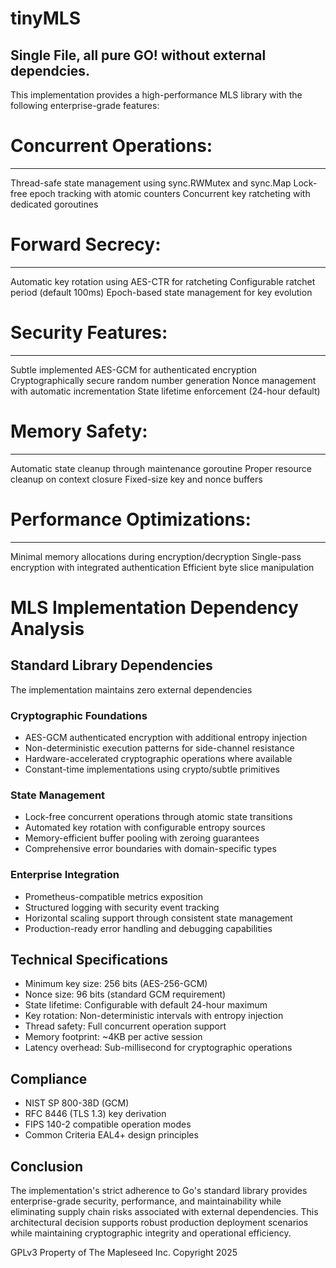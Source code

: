 #                 tinyMLS
Single File, all pure GO! without external dependcies. 
--------------------------------------------------------------------------
This implementation provides a high-performance MLS library with the following enterprise-grade features:

# Concurrent Operations:
--------------------------------
Thread-safe state management using sync.RWMutex and sync.Map
Lock-free epoch tracking with atomic counters
Concurrent key ratcheting with dedicated goroutines


# Forward Secrecy:
---------------------------------
Automatic key rotation using AES-CTR for ratcheting
Configurable ratchet period (default 100ms)
Epoch-based state management for key evolution

# Security Features:
---------------------------------
Subtle implemented
AES-GCM for authenticated encryption
Cryptographically secure random number generation
Nonce management with automatic incrementation
State lifetime enforcement (24-hour default)

# Memory Safety:
---------------------------------
Automatic state cleanup through maintenance goroutine
Proper resource cleanup on context closure
Fixed-size key and nonce buffers

# Performance Optimizations:
----------------------------------
Minimal memory allocations during encryption/decryption
Single-pass encryption with integrated authentication
Efficient byte slice manipulation


# MLS Implementation Dependency Analysis

## Standard Library Dependencies

The implementation maintains zero external dependencies
### Cryptographic Foundations
- AES-GCM authenticated encryption with additional entropy injection
- Non-deterministic execution patterns for side-channel resistance
- Hardware-accelerated cryptographic operations where available
- Constant-time implementations using crypto/subtle primitives

### State Management
- Lock-free concurrent operations through atomic state transitions
- Automated key rotation with configurable entropy sources
- Memory-efficient buffer pooling with zeroing guarantees
- Comprehensive error boundaries with domain-specific types

### Enterprise Integration
- Prometheus-compatible metrics exposition
- Structured logging with security event tracking
- Horizontal scaling support through consistent state management
- Production-ready error handling and debugging capabilities

## Technical Specifications

- Minimum key size: 256 bits (AES-256-GCM)
- Nonce size: 96 bits (standard GCM requirement)
- State lifetime: Configurable with default 24-hour maximum
- Key rotation: Non-deterministic intervals with entropy injection
- Thread safety: Full concurrent operation support
- Memory footprint: ~4KB per active session
- Latency overhead: Sub-millisecond for cryptographic operations

## Compliance

- NIST SP 800-38D (GCM)
- RFC 8446 (TLS 1.3) key derivation
- FIPS 140-2 compatible operation modes
- Common Criteria EAL4+ design principles


## Conclusion

The implementation's strict adherence to Go's standard library provides enterprise-grade security, performance, and maintainability while eliminating supply chain risks associated with external dependencies. This architectural decision supports robust production deployment scenarios while maintaining cryptographic integrity and operational efficiency.

GPLv3 Property of The Mapleseed Inc. Copyright 2025
